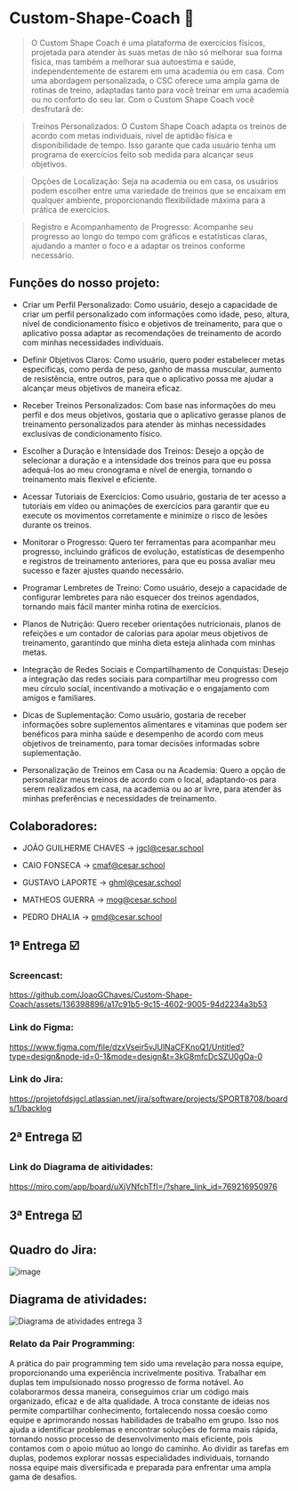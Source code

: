 # Custom-Shape-Coach 💪

> O Custom Shape Coach é uma plataforma de exercícios físicos, projetada para atender às suas metas de não só melhorar sua forma física, mas também a melhorar sua autoestima e saúde, independentemente de estarem em uma academia ou em casa. Com uma abordagem personalizada, o CSC oferece uma ampla gama de rotinas de treino, adaptadas tanto para você treinar em uma academia ou no conforto do seu lar. Com o Custom Shape Coach você desfrutará de:

> Treinos Personalizados: O Custom Shape Coach adapta os treinos de acordo com metas individuais, nível de aptidão física e disponibilidade de tempo. Isso garante que cada usuário tenha um programa de exercícios feito sob medida para alcançar seus objetivos.

> Opções de Localização: Seja na academia ou em casa, os usuários podem escolher entre uma variedade de treinos que se encaixam em qualquer ambiente, proporcionando flexibilidade máxima para a prática de exercícios.

> Registro e Acompanhamento de Progresso: Acompanhe seu progresso ao longo do tempo com gráficos e estatísticas claras, ajudando a manter o foco e a adaptar os treinos conforme necessário.

## Funções do nosso projeto:

- Criar um Perfil Personalizado: Como usuário, desejo a capacidade de criar um perfil personalizado com informações como idade, peso, altura, nível de condicionamento físico e objetivos de treinamento, para que o aplicativo possa adaptar as recomendações de treinamento de acordo com minhas necessidades individuais.

- Definir Objetivos Claros: Como usuário, quero poder estabelecer metas específicas, como perda de peso, ganho de massa muscular, aumento de resistência, entre outros, para que o aplicativo possa me ajudar a alcançar meus objetivos de maneira eficaz.

- Receber Treinos Personalizados: Com base nas informações do meu perfil e dos meus objetivos, gostaria que o aplicativo gerasse planos de treinamento personalizados para atender às minhas necessidades exclusivas de condicionamento físico.

- Escolher a Duração e Intensidade dos Treinos: Desejo a opção de selecionar a duração e a intensidade dos treinos para que eu possa adequá-los ao meu cronograma e nível de energia, tornando o treinamento mais flexível e eficiente.

- Acessar Tutoriais de Exercícios: Como usuário, gostaria de ter acesso a tutoriais em vídeo ou animações de exercícios para garantir que eu execute os movimentos corretamente e minimize o risco de lesões durante os treinos.

- Monitorar o Progresso: Quero ter ferramentas para acompanhar meu progresso, incluindo gráficos de evolução, estatísticas de desempenho e registros de treinamento anteriores, para que eu possa avaliar meu sucesso e fazer ajustes quando necessário.

- Programar Lembretes de Treino: Como usuário, desejo a capacidade de configurar lembretes para não esquecer dos treinos agendados, tornando mais fácil manter minha rotina de exercícios.

- Planos de Nutrição: Quero receber orientações nutricionais, planos de refeições e um contador de calorias para apoiar meus objetivos de treinamento, garantindo que minha dieta esteja alinhada com minhas metas.

- Integração de Redes Sociais e Compartilhamento de Conquistas: Desejo a integração das redes sociais para compartilhar meu progresso com meu círculo social, incentivando a motivação e o engajamento com amigos e familiares.

- Dicas de Suplementação: Como usuário, gostaria de receber informações sobre suplementos alimentares e vitaminas que podem ser benéficos para minha saúde e desempenho de acordo com meus objetivos de treinamento, para tomar decisões informadas sobre suplementação.

- Personalização de Treinos em Casa ou na Academia: Quero a opção de personalizar meus treinos de acordo com o local, adaptando-os para serem realizados em casa, na academia ou ao ar livre, para atender às minhas preferências e necessidades de treinamento.

## Colaboradores: 

- JOÃO GUILHERME CHAVES -> jgcl@cesar.school

- CAIO FONSECA -> cmaf@cesar.school

- GUSTAVO LAPORTE -> ghml@cesar.school

- MATHEOS GUERRA -> mog@cesar.school

- PEDRO DHALIA -> pmd@cesar.school

## 1ª Entrega ☑️

### Screencast:

https://github.com/JoaoGChaves/Custom-Shape-Coach/assets/136398896/a17c91b5-9c15-4602-9005-94d2234a3b53

### Link do Figma:

https://www.figma.com/file/dzxVsejr5vJUlNaCFKnoQ1/Untitled?type=design&node-id=0-1&mode=design&t=3kG8mfcDcSZU0gOa-0

### Link do Jira: 

https://projetofdsjgcl.atlassian.net/jira/software/projects/SPORT8708/boards/1/backlog

## 2ª Entrega ☑️

### Link do Diagrama de aitividades: 

https://miro.com/app/board/uXjVNfchTfI=/?share_link_id=769216950976


## 3ª Entrega ☑️

## Quadro do Jira:

![image](https://github.com/JoaoGChaves/Custom-Shape-Coach/assets/136398896/2f33baf8-953e-4317-b6bc-83b335a85594)

## Diagrama de atividades:

![Diagrama de atividades entrega 3](https://github.com/JoaoGChaves/Custom-Shape-Coach/assets/136398896/56ce4ed6-c534-4014-9bdc-08b1c28d8c79)


### Relato da Pair Programming:

A prática do pair programming tem sido uma revelação para nossa equipe, proporcionando uma experiência incrivelmente positiva. Trabalhar em duplas tem impulsionado nosso progresso de forma notável. Ao colaborarmos dessa maneira, conseguimos criar um código mais organizado, eficaz e de alta qualidade. A troca constante de ideias nos permite compartilhar conhecimento, fortalecendo nossa coesão como equipe e aprimorando nossas habilidades de trabalho em grupo. Isso nos ajuda a identificar problemas e encontrar soluções de forma mais rápida, tornando nosso processo de desenvolvimento mais eficiente, pois contamos com o apoio mútuo ao longo do caminho. Ao dividir as tarefas em duplas, podemos explorar nossas especialidades individuais, tornando nossa equipe mais diversificada e preparada para enfrentar uma ampla gama de desafios.
